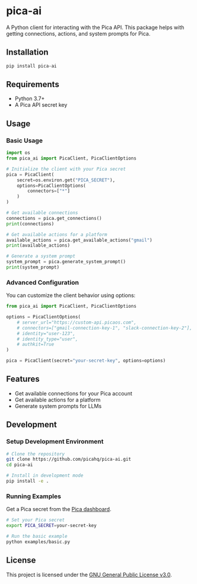 # pica-ai

A Python client for interacting with the Pica API. This package helps with getting connections, actions, and system prompts for Pica.

## Installation

```bash
pip install pica-ai
```

## Requirements

- Python 3.7+
- A Pica API secret key

## Usage

### Basic Usage

```python
import os
from pica_ai import PicaClient, PicaClientOptions

# Initialize the client with your Pica secret
pica = PicaClient(
    secret=os.environ.get("PICA_SECRET"), 
    options=PicaClientOptions(
        connectors=["*"]
    )
)

# Get available connections
connections = pica.get_connections()
print(connections)

# Get available actions for a platform
available_actions = pica.get_available_actions("gmail")
print(available_actions)

# Generate a system prompt
system_prompt = pica.generate_system_prompt()
print(system_prompt)
```

### Advanced Configuration

You can customize the client behavior using options:

```python
from pica_ai import PicaClient, PicaClientOptions

options = PicaClientOptions(
    # server_url="https://custom-api.picaos.com",
    # connectors=["gmail-connection-key-1", "slack-connection-key-2"],
    # identity="user-123",
    # identity_type="user",
    # authkit=True
)

pica = PicaClient(secret="your-secret-key", options=options)
```

## Features

- Get available connections for your Pica account
- Get available actions for a platform
- Generate system prompts for LLMs

## Development

### Setup Development Environment

```bash
# Clone the repository
git clone https://github.com/picahq/pica-ai.git
cd pica-ai

# Install in development mode
pip install -e .
```

### Running Examples

Get a Pica secret from the [Pica dashboard](https://app.picaos.com/settings/api-keys).

```bash
# Set your Pica secret
export PICA_SECRET=your-secret-key

# Run the basic example
python examples/basic.py
```

## License

This project is licensed under the [GNU General Public License v3.0](LICENSE).
